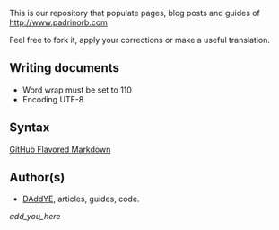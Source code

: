 This is our repository that populate pages, blog posts and guides of http://www.padrinorb.com

Feel free to fork it, apply your corrections or make a useful translation.

## Writing documents

* Word wrap must be set to 110
* Encoding UTF-8

## Syntax

[GitHub Flavored Markdown](https://help.github.com/articles/github-flavored-markdown)

## Author(s)

* [DAddYE](https://github.com/daddye), articles, guides, code.

*add_you_here*
